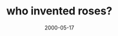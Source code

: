 ---
layout: base.njk
title : 'who invented roses?' 
view_title : 'who invented roses?' 
year : '2000' 
date : '2000-05-17' 
img_file : '/drawing/whoinvented.png' 
html_file : 'whoinvented' 
next_html : 'shedontcare.html' 
year_order : '318' 
permalink : "title/{{html_file}}.html"
---
